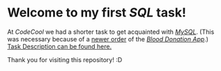 # Welcome to my first *SQL* task!

At *CodeCool* we had a shorter task to get acquainted with [*MySQL*](https://dev.mysql.com). (This was necessary because of a [newer order](https://github.com/KoicsD/BloodDonationAppp/TaskDescription/OrdersWeek7.md) of the [*Blood Donation App*](https://github.com/KoicsD/BloodDonationApp/).)  
[Task Description can be found here.](TaskDescription.md)

Thank you for visiting this repository! :D
